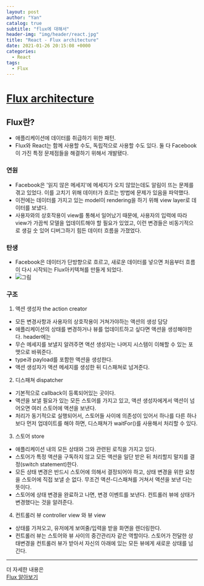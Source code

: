 ```yaml
---
layout: post
author: "Yan"
catalog: true
subtitle: "flux에 대해서"
header-img: "img/header/react.jpg"
title: "React - Flux architecture"
date: 2021-01-26 20:15:08 +0000
categories:
  - React
tags:
  - Flux
---
```


# [Flux architecture](https://bestalign.github.io/2015/10/06/cartoon-guide-to-flux/)

## Flux란?

- 애플리케이션에 데이터를 취급하기 위한 패턴.
- Flux와 React는 함께 사용할 수도, 독립적으로 사용할 수도 있다. 둘 다 Facebook이 가진 특정 문제점들을 해결하기 위해서 개발됐다.

### 연원

- Facebook은 '읽지 않은 메세지'에 메세지가 오지 않았는데도 알림이 뜨는 문제를 겪고 있었다. 이를 고치기 위해 데이터가 흐르는 방법에 문제가 있음을 파악했다.
- 이전에는 데이터를 가지고 있는 model이 rendering을 하기 위해 view layer로 데이터를 보냈다.
- 사용자와의 상호작용이 view를 통해서 일어났기 때문에, 사용자의 입력에 따라 view가 가끔씩 모델을 업데이트해야 할 필요가 있었고, 이런 변경들은 비동기적으로 생길 숫 있어 디버그하기 힘든 데이터 흐름을 가졌었다.

### 탄생

- Facebook은 데이터가 단방향으로 흐르고, 새로운 데이터를 넣으면 처음부터 흐름이 다시 시작되는 Flux아키텍쳐를 만들게 되었다.
- ![그림](https://bestalign.github.io/2015/10/06/cartoon-guide-to-flux/05.png)

### 구조

1. 액션 생성자 the action creator

- 모든 변경사항과 사용자의 상호작용이 거쳐가야하는 액션의 생성 담당
- 애플리케이션의 상태를 변경하거나 뷰를 업데이트하고 싶다면 액션을 생성해야한다. header에는
- 무슨 메세지를 보낼지 알려주면 액션 생성자는 나머지 시스템이 이해할 수 있는 포맷으로 바꿔준다.
- type과 payload를 포함한 액션을 생성한다.
- 액션 생성자가 액션 메세지를 생성한 뒤 디스패쳐로 넘겨준다.

2. 디스패쳐 dispatcher

- 기본적으로 callback이 등록되어있는 곳이다.
- 액션을 보낼 필요가 있는 모든 스토어를 가지고 있고, 액션 생성자에게서 액션이 넘어오면 여러 스토어에 액션을 보낸다.
- 처리가 동기적으로 실행되어서, 스토어들 사이에 의존성이 있어서 하나를 다른 하나보다 먼저 업데이트를 해야 하면, 디스패쳐가 waitFor()를 사용해서 처리할 수 있다.

3. 스토어 store

- 애플리케이션 내의 모든 상태와 그와 관련된 로직을 가지고 있다.
- 스토어가 특정 액션을 구독하지 않고 모든 액션을 일단 받은 뒤 처리할지 말지를 결정(switch statement)한다.
- 모든 상태 변경은 반드시 스토어에 의해서 결정되어야 하고, 상태 변경을 위한 요청을 스토어에 직접 보낼 순 없다. 무조건 액션-디스패쳐를 거쳐서 액션을 보낸 다는 뜻이다.
- 스토어에 상태 변경을 완료하고 나면, 변경 이벤트를 보낸다. 컨트롤러 뷰에 상태가 변경했다는 것을 알려준다.

4. 컨트롤러 뷰 controller view 와 뷰 view

- 상태를 가져오고, 유저에게 보여줄/입력을 받을 화면을 렌더링한다.
- 컨트롤러 뷰는 스토어와 뷰 사이의 중간관리자 같은 역할이다. 스토어가 전달한 상태변경을 컨트롤러 뷰가 받아서 자신의 아래에 있는 모든 뷰에게 새로운 상태를 넘긴다.

---

더 자세한 내용은<br>
[Flux 알아보기](https://haruair.github.io/flux/docs/overview.html)
